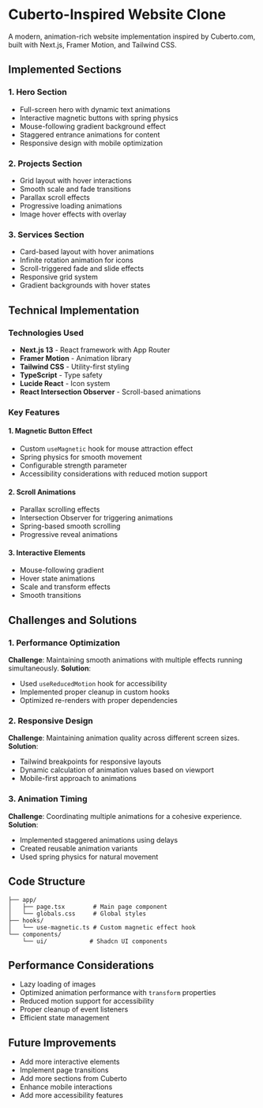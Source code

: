 # Cuberto-Inspired Website Clone

A modern, animation-rich website implementation inspired by Cuberto.com, built with Next.js, Framer Motion, and Tailwind CSS.

## Implemented Sections

### 1. Hero Section
- Full-screen hero with dynamic text animations
- Interactive magnetic buttons with spring physics
- Mouse-following gradient background effect
- Staggered entrance animations for content
- Responsive design with mobile optimization

### 2. Projects Section
- Grid layout with hover interactions
- Smooth scale and fade transitions
- Parallax scroll effects
- Progressive loading animations
- Image hover effects with overlay

### 3. Services Section
- Card-based layout with hover animations
- Infinite rotation animation for icons
- Scroll-triggered fade and slide effects
- Responsive grid system
- Gradient backgrounds with hover states

## Technical Implementation

### Technologies Used
- **Next.js 13** - React framework with App Router
- **Framer Motion** - Animation library
- **Tailwind CSS** - Utility-first styling
- **TypeScript** - Type safety
- **Lucide React** - Icon system
- **React Intersection Observer** - Scroll-based animations

### Key Features

#### 1. Magnetic Button Effect
- Custom `useMagnetic` hook for mouse attraction effect
- Spring physics for smooth movement
- Configurable strength parameter
- Accessibility considerations with reduced motion support

#### 2. Scroll Animations
- Parallax scrolling effects
- Intersection Observer for triggering animations
- Spring-based smooth scrolling
- Progressive reveal animations

#### 3. Interactive Elements
- Mouse-following gradient
- Hover state animations
- Scale and transform effects
- Smooth transitions

## Challenges and Solutions

### 1. Performance Optimization
**Challenge**: Maintaining smooth animations with multiple effects running simultaneously.
**Solution**: 
- Used `useReducedMotion` hook for accessibility
- Implemented proper cleanup in custom hooks
- Optimized re-renders with proper dependencies

### 2. Responsive Design
**Challenge**: Maintaining animation quality across different screen sizes.
**Solution**:
- Tailwind breakpoints for responsive layouts
- Dynamic calculation of animation values based on viewport
- Mobile-first approach to animations

### 3. Animation Timing
**Challenge**: Coordinating multiple animations for a cohesive experience.
**Solution**:
- Implemented staggered animations using delays
- Created reusable animation variants
- Used spring physics for natural movement

## Code Structure
```
├── app/
│   ├── page.tsx        # Main page component
│   └── globals.css     # Global styles
├── hooks/
│   └── use-magnetic.ts # Custom magnetic effect hook
└── components/
    └── ui/            # Shadcn UI components
```

## Performance Considerations
- Lazy loading of images
- Optimized animation performance with `transform` properties
- Reduced motion support for accessibility
- Proper cleanup of event listeners
- Efficient state management

## Future Improvements
- Add more interactive elements
- Implement page transitions
- Add more sections from Cuberto
- Enhance mobile interactions
- Add more accessibility features